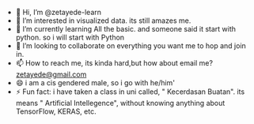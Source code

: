 - 👋 Hi, I’m @zetayede-learn
- 👀 I’m interested in visualized data. its still amazes me.
- 🌱 I’m currently learning All the basic. and someone said it start with python. so i will start with Python
- 💞️ I’m looking to collaborate on everything you want me to hop and join in.
- 📫 How to reach me, its kinda hard,but how about email me? zetayede@gmail.com
- 😄 i am a cis gendered male, so i go with he/him'
- ⚡ Fun fact: i have taken a class in uni called, " Kecerdasan Buatan". its means " Artificial Intellegence", without knowing anything about TensorFlow, KERAS, etc.

<!---
zetayede-learn/zetayede-learn is a ✨ special ✨ repository because its `README.md` (this file) appears on your GitHub profile.
You can click the Preview link to take a look at your changes.
--->
